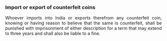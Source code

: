 ### Import or export of counterfeit coins
<div style="text-align: justify">

Whoever imports into India or exports therefrom any counterfeit coin, knowing or having reason to believe that the same is counterfeit, shall be punished with imprisonment of either description for a term that may extend to three years and shall also be liable to a fine.

</div>
